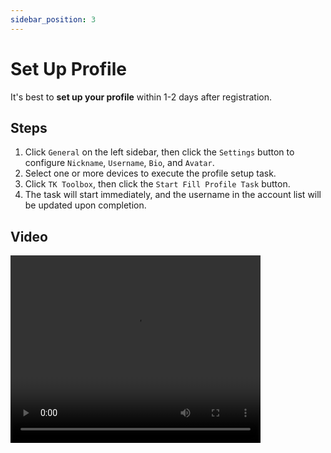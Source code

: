 ```yaml
---
sidebar_position: 3
---
```

# Set Up Profile

It's best to **set up your profile** within 1-2 days after registration.

## Steps

1. Click `General` on the left sidebar, then click the `Settings` button to configure `Nickname`, `Username`, `Bio`, and `Avatar`.
2. Select one or more devices to execute the profile setup task.
3. Click `TK Toolbox`, then click the `Start Fill Profile Task` button.
4. The task will start immediately, and the username in the account list will be updated upon completion.

## Video

<video src="https://r2.tikmatrix.com/profile-0507.mp4" controls width="400" height="300"></video>
